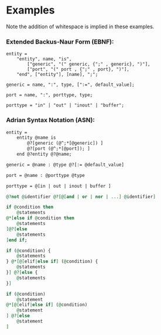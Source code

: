 # Examples
Note the addition of whitespace is implied in these examples.

### Extended Backus-Naur Form (EBNF):
```ebnf
entity =
	"entity", name, "is",
		["generic", "(" generic, {";" , generic}, ")"],
		["port", "(" port , {";" , port}, ")"],
	"end", ["entity"], [name], ";";

generic = name, ":", type, [":=", default_value];

port = name, ":", porttype, type;

porttype = "in" | "out" | "inout" | "buffer";
```

### Adrian Syntax Notation (ASN):
```asn
entity =
	entity @name is
		@?[generic (@^;*[@generic]) ]
		@?[port (@^;*[@port]); ]
	end @?entity @?@name;

generic = @name : @type @?[:= @default_value]

port = @name : @porttype @type

porttype = @[in | out | inout | buffer ]
```

```VHDL
@?not @identifier @?[@[and | or | nor | ...] @identifier]
```

```VHDL
if @condition then
	@statements
@*[else if @condition then
	@statements
]@?[else
	@statements
]end if;
```

```VHDL
if (@condition) {
	@statements
} @*[@[elif|else if] (@condition) {
	@statements
}] @?[else {
	@statements
}]
```

```VHDL
if (@condition)
	@statement
@*[@[elif|else if] (@condition)
	@statement
] @?[else
	@statement
]
```
